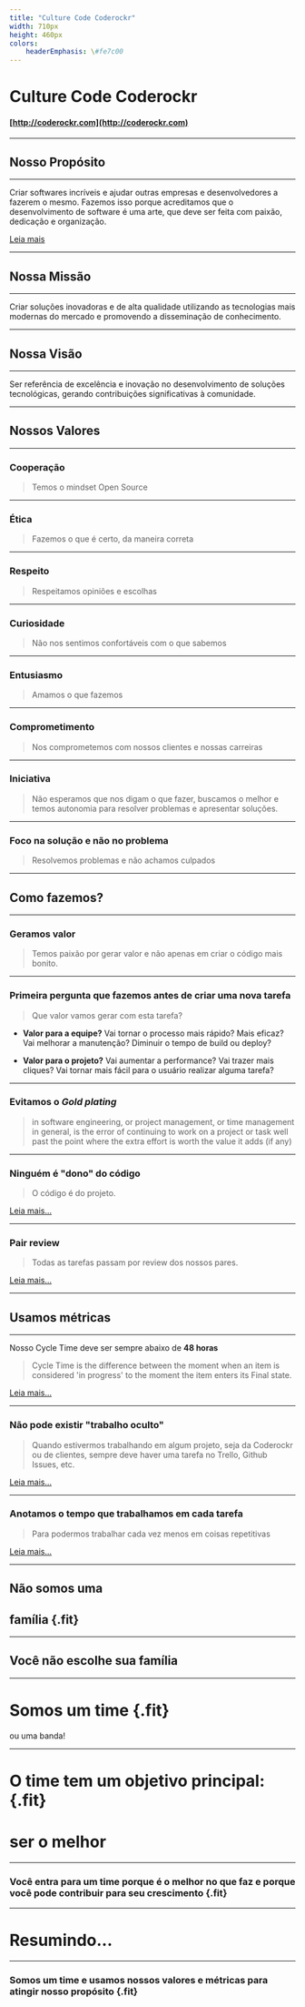 ```yaml
---
title: "Culture Code Coderockr"
width: 710px
height: 460px
colors:
    headerEmphasis: \#fe7c00
---
```


# Culture Code **Coderockr**

#### [http://coderockr.com](http://coderockr.com)

***

## Nosso Propósito

***

Criar softwares incríveis e ajudar outras empresas e desenvolvedores a fazerem o mesmo. Fazemos isso porque acreditamos que o desenvolvimento de software é uma arte, que deve ser feita com paixão, dedicação e organização.

[Leia mais](https://medium.com/@eminetto/a-importancia-do-proposito-48f478577cbe#.6c5b5or8k)

***

## Nossa Missão

***

Criar soluções inovadoras e de alta qualidade utilizando as tecnologias mais modernas do mercado e promovendo a disseminação de conhecimento.

***

## Nossa Visão

***

Ser referência de excelência e inovação no desenvolvimento de soluções tecnológicas, gerando contribuições significativas à comunidade.

***

## Nossos Valores

***

### Cooperação

> Temos o mindset Open Source

***

### Ética

> Fazemos o que é certo, da maneira correta

***

### Respeito

> Respeitamos opiniões e escolhas

***

### Curiosidade

> Não nos sentimos confortáveis com o que sabemos

***

### Entusiasmo

> Amamos o que fazemos

***

### Comprometimento

> Nos comprometemos com nossos clientes e nossas carreiras

***

### Iniciativa

> Não esperamos que nos digam o que fazer, buscamos o melhor e temos autonomia para resolver problemas e apresentar soluções.

***

### Foco na solução e não no problema

> Resolvemos problemas e não achamos culpados

***

## Como fazemos?

***

### Geramos valor

> Temos paixão por gerar valor e não apenas em criar o código mais bonito.

***

### Primeira pergunta que fazemos antes de criar uma nova tarefa

> Que valor vamos gerar com esta tarefa?

- **Valor para a equipe?** Vai tornar o processo mais rápido? Mais eficaz? Vai melhorar a manutenção? Diminuir o tempo de build ou deploy?

- **Valor para o projeto?** Vai aumentar a performance? Vai trazer mais cliques? Vai tornar mais fácil para o usuário realizar alguma tarefa?

***

### Evitamos o *Gold plating*

> in software engineering, or project management, or time management in general, is the error of
> continuing to work on a project or task well past the point where the extra effort is worth the
> value it adds (if any)

***

### Ninguém é "dono" do código

> O código é do projeto.

[Leia mais...](https://blog.coderockr.com/o-sentimento-de-propriedade-do-codigo-fb02abee47f#.jmqi56zbl)

***

### Pair review

> Todas as tarefas passam por review dos nossos pares.

[Leia mais...](https://blog.coderockr.com/a-importancia-da-revisao-de-codigo-a1a8b41ed7ff#.cvepsavh5)

***

## Usamos métricas

***

Nosso Cycle Time deve ser sempre abaixo de **48 horas**

> Cycle Time is the difference between the moment when an item is considered 'in progress' to the moment the item enters its Final state.

[Leia mais...](https://blog.planrockr.com/o-que-e-lead-time-cycle-time-e-reaction-time-5bc4d13d0ac9#.4dny4j5kr)

***

### Não pode existir "trabalho oculto"

> Quando estivermos trabalhando em algum projeto, seja da Coderockr ou de clientes, sempre deve haver uma tarefa no Trello, Github Issues, etc.

[Leia mais...](https://blog.planrockr.com/innersource-c0bd795289dd#.tnhqey888)

***

### Anotamos o tempo que trabalhamos em cada tarefa

> Para podermos trabalhar cada vez menos em coisas repetitivas

[Leia mais...](https://blog.coderockr.com/estimativa-baseada-em-evidencias-c156d5527427#.9l7v5eteo)

***

## Não somos uma
## família {.fit}

***

## Você não escolhe sua família

***

# Somos um **time** {.fit}

ou uma banda!

***

# O time tem um objetivo principal: {.fit}
# ser o **melhor**

***

### Você entra para um time porque é o **melhor no que faz** e porque você pode **contribuir para seu crescimento** {.fit}

***

# Resumindo...

***

### Somos um **time** e usamos nossos **valores** e **métricas** para atingir nosso **propósito** {.fit}

